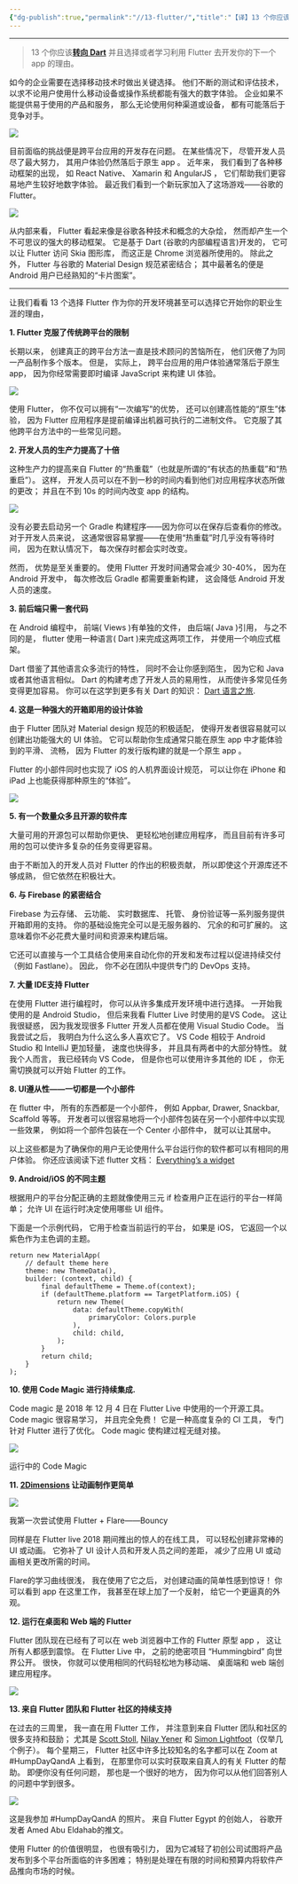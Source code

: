 ```yaml
---
{"dg-publish":true,"permalink":"//13-flutter/","title":"【译】13 个你应该选择/考虑使用 Flutter 的理由","tags":["掘金翻译计划,Flutter"]}
---
```


---

> 13 个你应该[**转向 Dart**](https://twitter.com/scottstoll2017) 并且选择或者学习利用 Flutter 去开发你的下一个 app 的理由。 

如今的企业需要在选择移动技术时做出关键选择。 他们不断的测试和评估技术， 以求不论用户使用什么移动设备或操作系统都能有强大的数字体验。 企业如果不能提供易于使用的产品和服务， 那么无论使用何种渠道或设备， 都有可能落后于竞争对手。 

![](https://user-gold-cdn.xitu.io/2019/1/29/16897b9ed0ff1692?w=360&h=240&f=gif&s=3052341)

目前面临的挑战便是跨平台应用的开发存在问题。 在某些情况下， 尽管开发人员尽了最大努力， 其用户体验仍然落后于原生 app 。 近年来， 我们看到了各种移动框架的出现， 如 React Native、 Xamarin 和 AngularJS ， 它们帮助我们更容易地产生较好地数字体验。 最近我们看到一个新玩家加入了这场游戏——谷歌的 Flutter。 

<!--more-->

![](https://user-gold-cdn.xitu.io/2019/1/29/16897b9ecdb3881c?w=400&h=225&f=gif&s=1010084)

从内部来看， Flutter 看起来像是谷歌各种技术和概念的大杂烩， 然而却产生一个不可思议的强大的移动框架。 它是基于 Dart (谷歌的内部编程语言)开发的， 它可以让 Flutter 访问 Skia 图形库， 而这正是 Chrome 浏览器所使用的。 除此之外， Flutter 与谷歌的 Material Design 规范紧密结合； 其中最著名的便是 Android 用户已经熟知的“卡片图案”。 

------

让我们看看 13 个选择 Flutter 作为你的开发环境甚至可以选择它开始你的职业生涯的理由， 

**1. Flutter 克服了传统跨平台的限制**

长期以来， 创建真正的跨平台方法一直是技术顾问的苦恼所在， 他们厌倦了为同一产品制作多个版本。 但是， 实际上， 跨平台应用的用户体验通常落后于原生 app， 因为你经常需要即时编译 JavaScript 来构建 UI 体验。 

![](https://user-gold-cdn.xitu.io/2019/1/29/16897b9ec9518e42?w=615&h=413&f=jpeg&s=30288)

使用 Flutter， 你不仅可以拥有“一次编写”的优势， 还可以创建高性能的“原生”体验， 因为 Flutter 应用程序是提前编译出机器可执行的二进制文件。 它克服了其他跨平台方法中的一些常见问题。 

**2. 开发人员的生产力提高了十倍**

这种生产力的提高来自 Flutter 的“热重载”（也就是所谓的“有状态的热重载”和“热重启”）。 这样， 开发人员可以在不到一秒的时间内看到他们对应用程序状态所做的更改； 并且在不到 10s 的时间内改变 app 的结构。 

![](https://user-gold-cdn.xitu.io/2019/1/29/16897ba0556932c1?w=200&h=356&f=gif&s=619458)

没有必要去启动另一个 Gradle 构建程序——因为你可以在保存后查看你的修改。 对于开发人员来说， 这通常很容易掌握——在使用“热重载”时几乎没有等待时间， 因为在默认情况下， 每次保存时都会实时改变。 

然而， 优势是至关重要的。 使用 Flutter 开发时间通常会减少 30-40%， 因为在 Android 开发中， 每次修改后 Gradle 都需要重新构建， 这会降低 Android 开发人员的速度。 

**3. 前后端只需一套代码**

在 Android 编程中， 前端( Views )有单独的文件， 由后端( Java )引用， 与之不同的是， flutter 使用一种语言( Dart )来完成这两项工作， 并使用一个响应式框架。 

Dart 借鉴了其他语言众多流行的特性， 同时不会让你感到陌生， 因为它和 Java 或者其他语言相似。 Dart 的构建考虑了开发人员的易用性， 从而使许多常见任务变得更加容易。 你可以在这学到更多有关 Dart 的知识： [Dart 语言之旅](https://www.dartlang.org/guides/language/language-tour).

**4. 这是一种强大的开箱即用的设计体验**

由于 Flutter 团队对 Material design 规范的积极适配， 使得开发者很容易就可以创建出功能强大的 UI 体验。 它可以帮助你生成通常只能在原生 app 中才能体验到的平滑、 流畅， 因为 Flutter 的发行版构建的就是一个原生 app 。 

Flutter 的小部件同时也实现了 iOS 的人机界面设计规范， 可以让你在 iPhone 和 iPad 上也能获得那种原生的“体验”。 

![](https://user-gold-cdn.xitu.io/2019/1/29/16897b9ecbf91aaf?w=800&h=378&f=png&s=75833)

**5. 有一个数量众多且开源的软件库**

大量可用的开源包可以帮助你更快、 更轻松地创建应用程序， 而且目前有许多可用的包可以使许多复杂的任务变得更容易。 

由于不断加入的开发人员对 Flutter 的作出的积极贡献， 所以即使这个开源库还不够成熟， 但它依然在积极壮大。 

**6. 与 Firebase 的紧密结合**

Firebase 为云存储、 云功能、 实时数据库、 托管、 身份验证等一系列服务提供开箱即用的支持。 你的基础设施完全可以是无服务器的、 冗余的和可扩展的。 这意味着你不必花费大量时间和资源来构建后端。 

它还可以直接与一个工具结合使用来自动化你的开发和发布过程以促进持续交付（例如 Fastlane）。 因此， 你不必在团队中提供专门的 DevOps 支持。 

**7. 大量 IDE支持 Flutter**

在使用 Flutter 进行编程时， 你可以从许多集成开发环境中进行选择。 一开始我使用的是 Android Studio， 但后来我看 Flutter Live 时使用的是VS Code。 这让我很疑惑， 因为我发现很多 Flutter 开发人员都在使用 Visual Studio Code。 当我尝试之后， 我明白为什么这么多人喜欢它了。 VS Code 相较于 Android Studio 和 IntelliJ 更加轻量， 速度也快得多， 并且具有两者中的大部分特性。 就我个人而言， 我已经转向 VS Code， 但是你也可以使用许多其他的 IDE ， 你无需切换就可以开始 Flutter 的工作。 

**8. UI遵从性——一切都是一个小部件**

在 flutter 中， 所有的东西都是一个小部件， 例如 Appbar, Drawer, Snackbar, Scaffold 等等。 开发者可以很容易地将一个小部件包装在另一个小部件中以实现一些效果， 例如将一个部件包装在一个 Center 小部件中， 就可以让其居中。 

以上这些都是为了确保你的用户无论使用什么平台运行你的软件都可以有相同的用户体验。 你还应该阅读下述 flutter 文档： [Everything’s a widget](https://flutter.io/docs/resources/technical-overview#everythings-a-widget)

**9. Android/iOS 的不同主题**

根据用户的平台分配正确的主题就像使用三元 if 检查用户正在运行的平台一样简单； 允许 UI 在运行时决定使用哪些 UI 组件。 

下面是一个示例代码， 它用于检查当前运行的平台， 如果是 iOS， 它返回一个以紫色作为主色调的主题。 

```
return new MaterialApp(
    // default theme here
    theme: new ThemeData(),
    builder: (context, child) {
        final defaultTheme = Theme.of(context);
        if (defaultTheme.platform == TargetPlatform.iOS) {
            return new Theme(
                data: defaultTheme.copyWith(
                    primaryColor: Colors.purple
                ),
                child: child,
            );
        }
        return child;
    }
);
```

**10. 使用 Code Magic 进行持续集成.**

Code magic 是 2018 年 12 月 4 日在 Flutter Live 中使用的一个开源工具。 Code magic 很容易学习， 并且完全免费！ 它是一种高度复杂的 CI 工具， 专门针对 Flutter 进行了优化。 Code magic 使构建过程无缝对接。 

![](https://user-gold-cdn.xitu.io/2019/1/29/16897b9f7bf47488?w=800&h=421&f=png&s=42788)

运行中的 Code Magic 

**11.  [2Dimensions](https://www.2dimensions.com/) 让动画制作更简单**

![](https://user-gold-cdn.xitu.io/2019/1/29/16897b9f7f26235f?w=320&h=568&f=gif&s=1312542)

我第一次尝试使用 Flutter + Flare——Bouncy

同样是在 Flutter live 2018 期间推出的惊人的在线工具， 可以轻松创建非常棒的 UI 或动画。 它弥补了 UI 设计人员和开发人员之间的差距， 减少了应用 UI 或动画相关更改所需的时间。 

Flare的学习曲线很浅， 我在使用了它之后， 对创建动画的简单性感到惊讶！ 你可以看到 app 在这里工作， 我甚至在球上加了一个反射， 给它一个更逼真的外观。 

**12. 运行在桌面和 Web 端的 Flutter**

Flutter 团队现在已经有了可以在 web 浏览器中工作的 Flutter 原型 app ， 这让所有人都感到震惊。 在 Flutter Live 中， 之前的绝密项目 “Hummingbird” 向世界公开。 很快， 你就可以使用相同的代码轻松地为移动端、 桌面端和 web 端创建应用程序。 

![](https://user-gold-cdn.xitu.io/2019/1/29/16897b9f85928aae?w=800&h=210&f=png&s=19512)

**13. 来自 Flutter 团队和 Flutter 社区的持续支持**

在过去的三周里， 我一直在用 Flutter 工作， 并注意到来自 Flutter 团队和社区的很多支持和鼓励； 尤其是 [Scott Stoll](https://twitter.com/scottstoll2017), [Nilay Yener](https://twitter.com/nlycskn) 和 [Simon Lightfoot](https://twitter.com/devangelslondon)（仅举几个例子）。 每个星期三， Flutter 社区中许多比较知名的名字都可以在 Zoom at #HumpDayQandA 上看到， 在那里你可以实时获取来自真人的有关 Flutter 的帮助。 即便你没有任何问题， 那也是一个很好的地方， 因为你可以从他们回答别人的问题中学到很多。 

![](https://user-gold-cdn.xitu.io/2019/1/29/16897b9fd842c5f9?w=800&h=856&f=jpeg&s=132825)

这是我参加 #HumpDayQandA 的照片。 来自 Flutter Egypt 的创始人， 谷歌开发者 Amed Abu Eldahab的推文。 

使用 Flutter 的价值很明显， 也很有吸引力， 因为它减轻了初创公司试图将产品发布到多个平台所面临的许多困难； 特别是处理在有限的时间和预算内将软件产品推向市场的时候。 